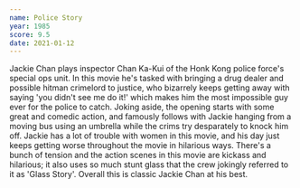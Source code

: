 ```yaml
---
name: Police Story
year: 1985
score: 9.5
date: 2021-01-12
---
```

Jackie Chan plays inspector Chan Ka-Kui of the Honk Kong police force's special ops unit. In this movie he's tasked with bringing a drug dealer and possible hitman crimelord to justice, who bizarrely keeps getting away with saying 'you didn't see me do it!' which makes him the most impossible guy ever for the police to catch. Joking aside, the opening starts with some great and comedic action, and famously follows with Jackie hanging from a moving bus using an umbrella while the crims try desparately to knock him off. Jackie has a lot of trouble with women in this movie, and his day just keeps getting worse throughout the movie in hilarious ways. There's a bunch of tension and the action scenes in this movie are kickass and hilarious; it also uses so much stunt glass that the crew jokingly referred to it as 'Glass Story'. Overall this is classic Jackie Chan at his best.
